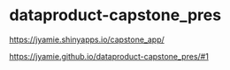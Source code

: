 # dataproduct-capstone_pres

https://jyamie.shinyapps.io/capstone_app/

https://jyamie.github.io/dataproduct-capstone_pres/#1

